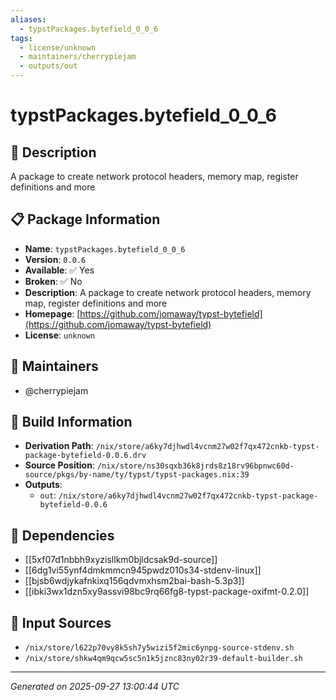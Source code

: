 ```yaml
---
aliases:
  - typstPackages.bytefield_0_0_6
tags:
  - license/unknown
  - maintainers/cherrypiejam
  - outputs/out
---
```


# typstPackages.bytefield_0_0_6

## 📝 Description

A package to create network protocol headers, memory map, register definitions and more

## 📋 Package Information

- **Name**: `typstPackages.bytefield_0_0_6`
- **Version**: `0.0.6`
- **Available**: ✅ Yes
- **Broken**: ✅ No
- **Description**: A package to create network protocol headers, memory map, register definitions and more
- **Homepage**: [https://github.com/jomaway/typst-bytefield](https://github.com/jomaway/typst-bytefield)
- **License**: `unknown`
## 👥 Maintainers

- @cherrypiejam


## 🔧 Build Information

- **Derivation Path**: `/nix/store/a6ky7djhwdl4vcnm27w02f7qx472cnkb-typst-package-bytefield-0.0.6.drv`
- **Source Position**: `/nix/store/ns30sqxb36k8jrds8z18rv96bpnwc60d-source/pkgs/by-name/ty/typst/typst-packages.nix:39`
- **Outputs**:
  - `out`:  `/nix/store/a6ky7djhwdl4vcnm27w02f7qx472cnkb-typst-package-bytefield-0.0.6`

## 🔗 Dependencies

- [[5xf07d1nbbh9xyzisllkm0bjldcsak9d-source]]
- [[6dg1vi55ynf4dmkmmcn945pwdz010s34-stdenv-linux]]
- [[bjsb6wdjykafnkixq156qdvmxhsm2bai-bash-5.3p3]]
- [[ibki3wx1dzn5xy9assvi98bc9rq66fg8-typst-package-oxifmt-0.2.0]]

## 📁 Input Sources

- `/nix/store/l622p70vy8k5sh7y5wizi5f2mic6ynpg-source-stdenv.sh`
- `/nix/store/shkw4qm9qcw5sc5n1k5jznc83ny02r39-default-builder.sh`

---
*Generated on 2025-09-27 13:00:44 UTC*
